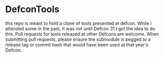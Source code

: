 # DefconTools
this repo is meant to hold a clone of tools presented at defcon.  While i attended some in the past, it was not until Defcon 31 I got the idea to do this.  Pull requests for tools released at other Defcons 
are welcome.  When submitting pull requests, please ensure the submodule is pegged to a release tag or commit hash that would have been used at that year's Defcon.
